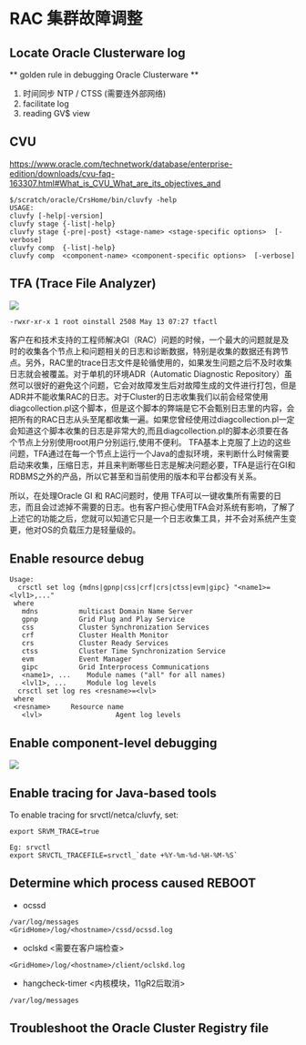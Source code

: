# RAC 集群故障调整

## Locate Oracle Clusterware log
** golden rule in debugging Oracle Clusterware **
1. 时间同步 NTP / CTSS (需要连外部网络)
2. facilitate log
3. reading GV$ view

## CVU
https://www.oracle.com/technetwork/database/enterprise-edition/downloads/cvu-faq-163307.html#What_is_CVU_What_are_its_objectives_and
```
$/scratch/oracle/CrsHome/bin/cluvfy -help
USAGE:
cluvfy [-help|-version]
cluvfy stage {-list|-help}
cluvfy stage {-pre|-post} <stage-name> <stage-specific options>  [-verbose]
cluvfy comp  {-list|-help}
cluvfy comp  <component-name> <component-specific options>  [-verbose]
```
## TFA (Trace File Analyzer)
![](https://ws3.sinaimg.cn/large/006tNc79ly1g30y9dzo93j30zp0fgtb6.jpg)
```
-rwxr-xr-x 1 root oinstall 2508 May 13 07:27 tfactl
```
客户在和技术支持的工程师解决GI（RAC）问题的时候，一个最大的问题就是及时的收集各个节点上和问题相关的日志和诊断数据，特别是收集的数据还有跨节点。另外，RAC里的trace日志文件是轮循使用的，如果发生问题之后不及时收集日志就会被覆盖。对于单机的环境ADR（Automatic Diagnostic Repository）虽然可以很好的避免这个问题，它会对故障发生后对故障生成的文件进行打包，但是ADR并不能收集RAC的日志。对于Cluster的日志收集我们以前会经常使用diagcollection.pl这个脚本，但是这个脚本的弊端是它不会甄别日志里的内容，会把所有的RAC日志从头至尾都收集一遍。如果您曾经使用过diagcollection.pl一定会知道这个脚本收集的日志是非常大的,而且diagcollection.pl的脚本必须要在各个节点上分别使用root用户分别运行,使用不便利。
TFA基本上克服了上边的这些问题，TFA通过在每一个节点上运行一个Java的虚拟环境，来判断什么时候需要启动来收集，压缩日志，并且来判断哪些日志是解决问题必要，TFA是运行在GI和RDBMS之外的产品，所以它甚至和当前使用的版本和平台都没有关系。

所以，在处理Oracle GI 和 RAC问题时，使用 TFA可以一键收集所有需要的日志，而且会过滤掉不需要的日志。也有客户担心使用TFA会对系统有影响，了解了上述它的功能之后，您就可以知道它只是一个日志收集工具，并不会对系统产生变更，他对OS的负载压力是轻量级的。


## Enable resource debug
```
Usage:
  crsctl set log {mdns|gpnp|css|crf|crs|ctss|evm|gipc} "<name1>=<lvl1>,..."
 where
   mdns          multicast Domain Name Server
   gpnp          Grid Plug and Play Service
   css           Cluster Synchronization Services
   crf           Cluster Health Monitor
   crs           Cluster Ready Services
   ctss          Cluster Time Synchronization Service
   evm           Event Manager
   gipc          Grid Interprocess Communications
   <name1>, ...    Module names ("all" for all names)
   <lvl1>, ...     Module log levels
  crsctl set log res <resname>=<lvl>
 where
 <resname>     Resource name
   <lvl>                  Agent log levels
```
## Enable component-level debugging
![](https://ws1.sinaimg.cn/large/006tNc79ly1g30ywub5ksj30sg0lc0vt.jpg)
## Enable tracing for Java-based tools
To enable tracing for srvctl/netca/cluvfy,
set:
```
export SRVM_TRACE=true

Eg: srvctl
export SRVCTL_TRACEFILE=srvctl_`date +%Y-%m-%d-%H-%M-%S`
```

## Determine which process caused REBOOT
* ocssd
```
/var/log/messages
<GridHome>/log/<hostname>/cssd/ocssd.log
```

* oclskd <需要在客户端检查>
```
<GridHome>/log/<hostname>/client/oclskd.log
```
* hangcheck-timer <内核模块，11gR2后取消>
```
/var/log/messages
```

## Troubleshoot the Oracle Cluster Registry file